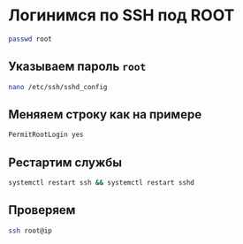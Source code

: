 # Логинимся по SSH под ROOT
```bash
passwd root
```
## Указываем пароль `root`
```bash
nano /etc/ssh/sshd_config
```
## Меняяем строку как на примере
```bash
PermitRootLogin yes
```
## Рестартим службы
```bash
systemctl restart ssh && systemctl restart sshd
```
## Проверяем
```bash
ssh root@ip
```
